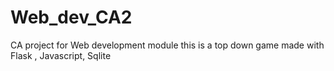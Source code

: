 ﻿# Web_dev_CA2
CA project for Web development module
this is a top down game made with Flask , Javascript, Sqlite
